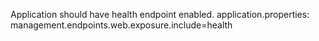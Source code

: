Application should have health endpoint enabled.
application.properties:
management.endpoints.web.exposure.include=health
